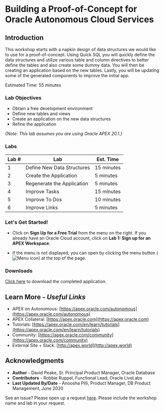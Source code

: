 # Building a Proof-of-Concept for Oracle Autonomous Cloud Services

## Introduction
This workshop starts with a napkin design of data structures we would like to use for a proof-of-concept. Using Quick SQL you will quickly define the data structures and utilize various table and column directives to better define the tables and also create some dummy data. You will then be creating an application based on the new tables. Lastly, you will be updating some of the generated components to improve the initial app.

Estimated Time: 55 minutes

### Lab Objectives

* Obtain a free development environment
* Define new tables and views
* Create an application on the new data structures
* Refine the application

*{Note: This lab assumes you are using Oracle APEX 20.1.}*

### Labs

| Lab # | Lab | Est. Time |
| --- | --- | --- |
| 1 | Define New Data Structures | 15 minutes |
| 2 | Create the Application | 5 minutes |
| 3 | Regenerate the Application | 5 minutes |
| 4 | Improve Tasks | 15 minutes |
| 5 | Improve To Dos | 10 minutes |
| 6 | Improve Links | 5 minutes |

### **Let's Get Started!**

- Click on **Sign Up for a Free Trial** from the menu on the right. If you already have an Oracle Cloud account, click on **Lab 1: Sign up for an APEX Workspace**.

- If the menu is not displayed, you can open by clicking the menu button (![Menu icon](./images/menu-button.png)) at the top of the page.

### Downloads

[Click here](./files/proofofconcept-app.sql) to download the completed application.

## Learn More - *Useful Links*

- APEX on Autonomous:   [https://apex.oracle.com/autonomous](https://apex.oracle.com/autonomous)
- APEX Collateral:   [https://apex.oracle.com](https://apex.oracle.com)
- Tutorials:   [https://apex.oracle.com/en/learn/tutorials](https://apex.oracle.com/en/learn/tutorials)
- Community:  [https://apex.oracle.com/community](https://apex.oracle.com/community)
- External Site + Slack:   [http://apex.world](http://apex.world)

## Acknowledgments

- **Author** - David Peake, Sr. Principal Product Manager, Oracle Database
- **Contributors** - Robbie Ruppel, Functional Lead, Oracle LiveLabs
- **Last Updated By/Date** - Anoosha Pilli, Product Manager, DB Product Management, June 2020

See an issue?  Please open up a request [here](https://github.com/oracle/learning-library/issues).   Please include the workshop name and lab in your request.
